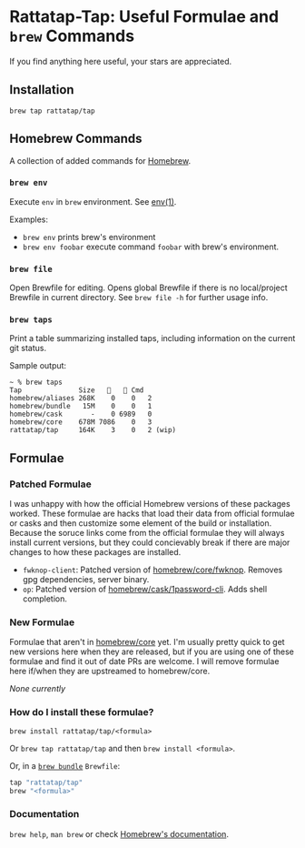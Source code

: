 # Rattatap-Tap: Useful Formulae and `brew` Commands

If you find anything here useful, your stars are appreciated.

## Installation

`brew tap rattatap/tap`

## Homebrew Commands

A collection of added commands for [Homebrew](https://brew.sh).

### `brew env`
Execute `env` in `brew` environment. See [env(1)](https://ss64.com/mac/env.html).

Examples:
* `brew env` prints brew's environment
* `brew env foobar` execute command `foobar` with brew's environment.

### `brew file`

Open Brewfile for editing. Opens global Brewfile if there is no local/project Brewfile in current directory. See `brew file -h` for further usage info.

### `brew taps`

Print a table summarizing installed taps, including information on the current git status.

Sample output:
```
~ % brew taps
Tap              Size   🍺   🍷 Cmd
homebrew/aliases 268K    0    0   2
homebrew/bundle   15M    0    0   1
homebrew/cask       -    0 6989   0
homebrew/core    678M 7086    0   3
rattatap/tap     164K    3    0   2 (wip)
```

## Formulae

### Patched Formulae
I was unhappy with how the official Homebrew versions of these packages worked. These formulae are hacks that load their data from official formulae or casks and then customize some element of the build or installation. Because the soruce links come from the official formulae they will always install current versions, but they could concievably break if there are major changes to how these packages are installed.

- `fwknop-client`: Patched version of [homebrew/core/fwknop](https://github.com/Homebrew/homebrew-core/blob/master/Formula/f/fwknop.rb). Removes gpg dependencies, server binary.
- `op`: Patched version of [homebrew/cask/1password-cli](https://github.com/Homebrew/homebrew-cask/blob/master/Casks/1/1password-cli.rb). Adds shell completion.

### New Formulae
Formulae that aren't in [homebrew/core](https://github.com/homebrew/homebrew-core/) yet. I'm usually pretty quick to get new versions here when they are released, but if you are using one of these formulae and find it out of date PRs are welcome. I will remove formulae here if/when they are upstreamed to homebrew/core.

_None currently_

### How do I install these formulae?

`brew install rattatap/tap/<formula>`

Or `brew tap rattatap/tap` and then `brew install <formula>`.

Or, in a [`brew bundle`](https://github.com/Homebrew/homebrew-bundle) `Brewfile`:

```ruby
tap "rattatap/tap"
brew "<formula>"
```

### Documentation

`brew help`, `man brew` or check [Homebrew's documentation](https://docs.brew.sh).
